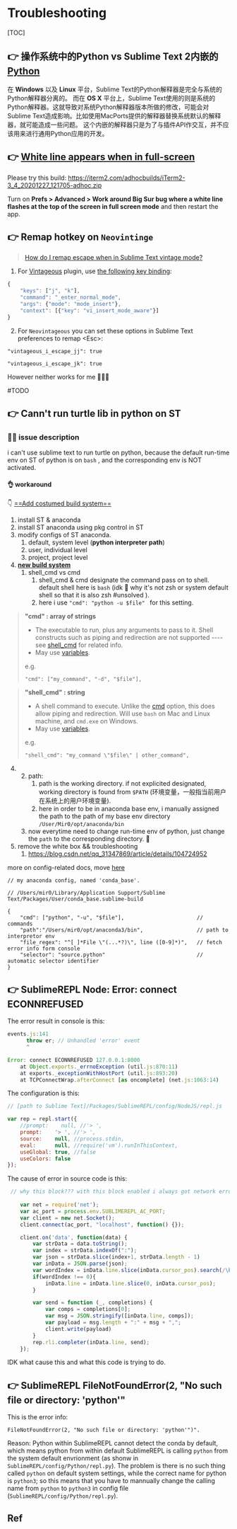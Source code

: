 # Troubleshooting

[TOC]



## 👉 操作系统中的Python vs Sublime Text 2内嵌的[Python](https://sublime-text.readthedocs.io/en/latest/basic_concepts.html#python-vs-sublime-text-2python "Permalink to this headline")
在 **Windows** 以及 **Linux** 平台，Sublime Text的Python解释器是完全与系统的Python解释器分离的。
而在 **OS X** 平台上，Sublime Text使用的则是系统的Python解释器。这就导致对系统Python解释器版本所做的修改，可能会对Sublime Text造成影响。比如使用MacPorts提供的解释器替换系统默认的解释器，就可能造成一些问题。
这个内嵌的解释器只是为了与插件API作交互，并不应该用来进行通用Python应用的开发。



## 👉 [White line appears when in full-screen](https://gitlab.com/gnachman/iterm2/-/issues/9199)
Please try this build:
https://iterm2.com/adhocbuilds/iTerm2-3_4_20201227_121705-adhoc.zip

Turn on **Prefs > Advanced > Work around Big Sur bug where a white line flashes at the top of the screen in full screen mode** and then restart the app.



## 👉 Remap hotkey on `Neovintinge`
>  [How do I remap escape when in Sublime Text vintage mode?](https://stackoverflow.com/questions/9620812/how-do-i-remap-escape-when-in-sublime-text-vintage-mode) 

1. For [Vintageous](https://github.com/guillermooo/Vintageous) plugin, use [the following key binding](https://github.com/guillermooo/Vintageous/wiki/Using-jj-instead-of-Esc):
```js
{
    "keys": ["j", "k"],
    "command": "_enter_normal_mode",
    "args": {"mode": "mode_insert"},
    "context": [{"key": "vi_insert_mode_aware"}]
}
```

2. For  `Neovintageous` you can set these options in Sublime Text preferences to remap \<Esc\>:
``` shell
"vintageous_i_escape_jj": true

"vintageous_i_escape_jk": true
```


However neither works for me 🤷🏽‍♂️

#TODO 



## 👉 Cann't run turtle lib in python on ST
### 🙋‍♀️ issue description
i can't use sublime text to run turtle on python, because the default run-time env on ST of python is on `bash` , and the corresponding env is NOT activated.

#### 👌 workaround
👇 [==Add costumed build system==](https://blog.csdn.net/ShiAokai/article/details/83507924)
1. install ST & anaconda
2. install ST anaconda using pkg control in ST
3. modify configs of ST anaconda.
	1. default, system level (**python interpreter path**)
	2. user, individual level
	3. project, project level
4. [**new build system**](https://www.sublimetext.com/docs/build_systems.html)
	1. shell_cmd vs cmd
		1. shell_cmd & cmd designate the command pass on to shell. default shell here is `bash`  (idk 🤷 why it's not zsh or system default shell so that it is also zsh #unsolved  ). 
		2. here i use `"cmd": "python -u $file" ` for this setting. 
	
> **"cmd" : array of strings**
>- The executable to run, plus any arguments to pass to it. Shell constructs such as piping and redirection are not supported ---- see [shell_cmd](https://www.sublimetext.com/docs/build_systems.html#exec_option-shell_cmd) for related info.
>- May use [variables](https://www.sublimetext.com/docs/build_systems.html#variables).
>
>e.g.
> ``` shell
> "cmd": ["my_command", "-d", "$file"],
> ```


>**"shell_cmd" : string**
>- A shell command to execute. Unlike the [cmd](https://www.sublimetext.com/docs/build_systems.html#exec_option-cmd) option, this does allow piping and redirection. Will use `bash` on Mac and Linux machine, and `cmd.exe` on Windows.
>- May use [variables](https://www.sublimetext.com/docs/build_systems.html#variables).
> 
> e.g.
>```shell
>"shell_cmd": "my_command \"$file\" | other_command", 
>```

4.	
	2.  path: 
		1.  path is the working directory. if not explicited designated, working directory is found from `$PATH` (环境变量，一般指当前用户在系统上的用户环境变量).
		2.  here in order to be in anaconda base env, i manually assigned the path to the path of my base env directory `/User/Mir0/opt/anaconda/bin`
	3.  now everytime need to change run-time env of python, just change the `path` to the corresponding directory. 🎉
5.  remove the white box && troubleshooting
	1.  https://blog.csdn.net/qq_31347869/article/details/104724952


more on config-related docs, move [here](https://sublime-text-unofficial-documentation.readthedocs.io/en/latest/reference/build_systems/configuration.html)

```shell
// my anaconda config, named 'conda_base'.

// /Users/mir0/Library/Application Support/Sublime Text/Packages/User/conda_base.sublime-build

{
  	"cmd": ["python", "-u", "$file"],						// commands 	
  	"path":"/Users/mir0/opt/anaconda3/bin",					// path to interpretor env 
  	"file_regex": "^[ ]*File \"(...*?)\", line ([0-9]*)",	// fetch error info form console
  	"selector": "source.python" 							// automatic selector identifier
}
```




## 👉 SublimeREPL Node: Error: connect ECONNREFUSED 

The error result in console is this:
```js
events.js:141
      throw er; // Unhandled 'error' event
      ^

Error: connect ECONNREFUSED 127.0.0.1:8000
    at Object.exports._errnoException (util.js:870:11)
    at exports._exceptionWithHostPort (util.js:893:20)
    at TCPConnectWrap.afterConnect [as oncomplete] (net.js:1063:14)
```

The configuration is this: 
```js
// [path to Sublime Text]/Packages/SublimeREPL/config/NodeJS/repl.js

var rep = repl.start({
    //prompt:    null, //'> ',  
    prompt:    '> ', //'> ',  
    source:    null, //process.stdin,
    eval:      null, //require('vm').runInThisContext,
    useGlobal: true, //false
    useColors: false
});
```


The cause of error in source code is this:
```js
 // why this block??? with this block enabled i always got network error, it seems either node or sublimeREPL started a server on the background but it cannot reach the server from within this code block.
 
    var net = require('net');
    var ac_port = process.env.SUBLIMEREPL_AC_PORT;
    var client = new net.Socket();
    client.connect(ac_port, "localhost", function() {});

    client.on('data', function(data) {
        var strData = data.toString();
        var index = strData.indexOf(":");
        var json = strData.slice(index+1, strData.length - 1)
        var inData = JSON.parse(json);
        var wordIndex = inData.line.slice(inData.cursor_pos).search(/\b/);
        if(wordIndex !== 0){
            inData.line = inData.line.slice(0, inData.cursor_pos);
        }

        var send = function (_, completions) {
            var comps = completions[0];
            var msg = JSON.stringify([inData.line, comps]);
            var payload = msg.length + ":" + msg + ",";
            client.write(payload)
        }
        rep.rli.completer(inData.line, send);
    });
```

IDK what cause this and what this code is trying to do.




[node.js Error: connect ECONNREFUSED; response from server]: https://stackoverflow.com/questions/35199384/node-js-error-connect-econnrefused-response-from-server
[node.js simply not working, at all #364]: https://github.com/wuub/SublimeREPL/issues/364



## 👉 SublimeREPL FileNotFoundError(2, "No such file or directory: 'python'"

This is the error info: 
```shell
FileNotFoundError(2, "No such file or directory: 'python'")".
```

Reason:
Python within SublimeREPL cannot detect the conda by default, which means python from within default SublimeREPL is calling `python` from the system default envrionment (as shonw in `SublimeREPL/config/Python/repl.py`). The problem is there is no such thing called  `python` on default system settings, while the correct name for python is `python3`; so this means that you have to mannually change the calling name from `python` to `python3` in config file (`SublimeREPL/config/Python/repl.py`).



[FileNotFoundError(2, "No such file or directory: 'python'")".]: https://stackoverflow.com/questions/62945920/sublimerepl-filenotfounderror2-no-such-file-or-directory-python
["Anaconda can not spawn a new process..." I have sublime text error]: https://stackoverflow.com/questions/60673904/anaconda-can-not-spawn-a-new-process-i-have-sublime-text-error



## Ref

